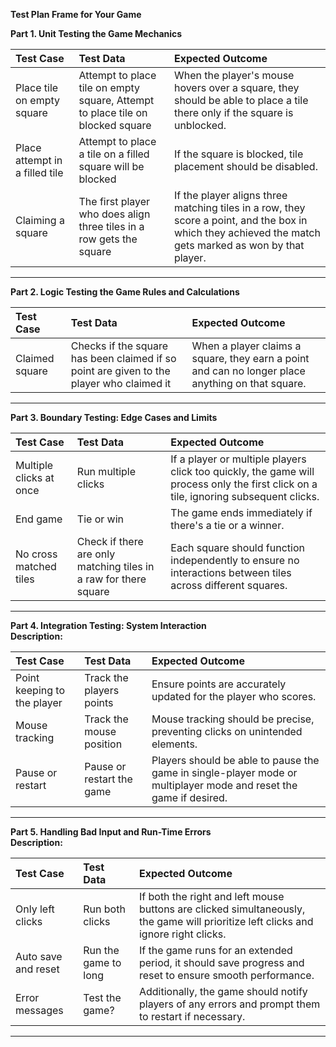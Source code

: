 **Test Plan Frame for Your Game**

**Part 1\. Unit Testing the Game Mechanics**

| Test Case | Test Data | Expected Outcome |
| :---- | :---- | :---- |
| Place tile on empty square | Attempt to place tile on empty square, Attempt to place tile on blocked square | When the player's mouse hovers over a square, they should be able to place a tile there only if the square is unblocked. |
| Place attempt in a filled tile | Attempt to place a tile on a filled square will be blocked | If the square is blocked, tile placement should be disabled. |
| Claiming a square  | The first player who does align three tiles in a row gets the square | If the player aligns three matching tiles in a row, they score a point, and the box in which they achieved the match gets marked as won by that player. |

---

**Part 2\. Logic Testing the Game Rules and Calculations**

| Test Case | Test Data | Expected Outcome |
| :---- | :---- | :---- |
| Claimed square | Checks if the square has been claimed if so point are given to the player who claimed it | When a player claims a square, they earn a point and can no longer place anything on that square. |

---

**Part 3\. Boundary Testing: Edge Cases and Limits**

| Test Case | Test Data | Expected Outcome |
| :---- | :---- | :---- |
| Multiple clicks at once | Run multiple clicks | If a player or multiple players click too quickly, the game will process only the first click on a tile, ignoring subsequent clicks.  |
| End game | Tie or win |  The game ends immediately if there's a tie or a winner. |
| No cross matched tiles | Check if there are only matching tiles in a raw for there square | Each square should function independently to ensure no interactions between tiles across different squares. |

---

**Part 4\. Integration Testing: System Interaction**  
**Description:**

| Test Case | Test Data | Expected Outcome |
| :---- | :---- | :---- |
| Point keeping to the player | Track the players points | Ensure points are accurately updated for the player who scores.  |
| Mouse tracking | Track the mouse position | Mouse tracking should be precise, preventing clicks on unintended elements.  |
| Pause or restart | Pause or restart the game | Players should be able to pause the game in single-player mode or multiplayer mode and reset the game if desired. |

---

**Part 5\. Handling Bad Input and Run-Time Errors**  
**Description:**

| Test Case | Test Data | Expected Outcome |
| :---- | :---- | :---- |
| Only left clicks  | Run both clicks  | If both the right and left mouse buttons are clicked simultaneously, the game will prioritize left clicks and ignore right clicks.  |
| Auto save and reset | Run the game to long  | If the game runs for an extended period, it should save progress and reset to ensure smooth performance.  |
| Error messages | Test the game? | Additionally, the game should notify players of any errors and prompt them to restart if necessary. |

---

